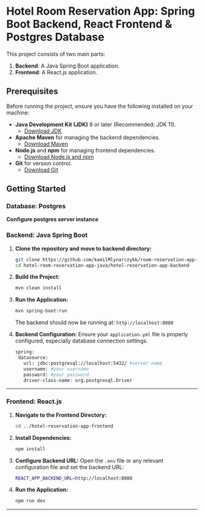 # Hotel Room Reservation App: Spring Boot Backend, React Frontend & Postgres Database

This project consists of two main parts:
1. **Backend**: A Java Spring Boot application.
2. **Frontend**: A React.js application.

## Prerequisites

Before running the project, ensure you have the following installed on your machine:

- **Java Development Kit (JDK)** 8 or later (Recommended: JDK 11).
  - [Download JDK](https://www.oracle.com/java/technologies/javase-jdk11-downloads.html)
- **Apache Maven** for managing the backend dependencies.
  - [Download Maven](https://maven.apache.org/install.html)
- **Node.js** and **npm** for managing frontend dependencies.
  - [Download Node.js and npm](https://nodejs.org/en/download/)
- **Git** for version control.
  - [Download Git](https://git-scm.com/downloads)

## Getting Started

### Database: Postgres

**Configure postgres server instance**

### Backend: Java Spring Boot

1. **Clone the repository and move to backend directory:**
    ```bash
    git clone https://github.com/kamilMlynarczykk/room-reservation-app-Springboot-React.git
    cd hotel-room-reservation-app-java/hotel-reservation-app-backend
    ```
    

2. **Build the Project:**
    ```bash
    mvn clean install
    ```

3. **Run the Application:**
    ```bash
    mvn spring-boot:run
    ```

    The backend should now be running at: `http://localhost:8080`

4. **Backend Configuration:**
    Ensure your `application.yml` file is properly configured, especially database connection settings.
   ```bash
   spring:
    datasource:
      url: jdbc:postgresql://localhost:5432/ #server name
      username: #your username
      password: #your password
      driver-class-name: org.postgresql.Driver
   ```

---

### Frontend: React.js

1. **Navigate to the Frontend Directory:**
    ```bash
    cd ../hotel-reservation-app-frontend
    ```

2. **Install Dependencies:**
    ```bash
    npm install
    ```

3. **Configure Backend URL:**
    Open the `.env` file or any relevant configuration file and set the backend URL:
    ```bash
    REACT_APP_BACKEND_URL=http://localhost:8080
    ```

4. **Run the Application:**
    ```bash
    npm run dev

---

